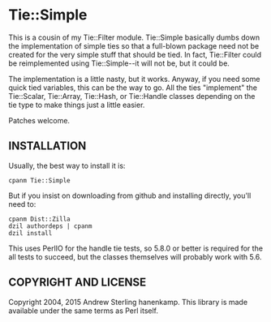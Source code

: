 # Tie::Simple

This is a cousin of my Tie::Filter module. Tie::Simple basically dumbs down
the implementation of simple ties so that a full-blown package need not be
created for the very simple stuff that should be tied. In fact, Tie::Filter
could be reimplemented using Tie::Simple--it will not be, but it could be.

The implementation is a little nasty, but it works. Anyway, if you need some
quick tied variables, this can be the way to go. All the ties "implement" the
Tie::Scalar, Tie::Array, Tie::Hash, or Tie::Handle classes depending on the tie
type to make things just a little easier.

Patches welcome.

## INSTALLATION

Usually, the best way to install it is:

    cpanm Tie::Simple

But if you insist on downloading from github and installing directly, you'll
need to:

    cpanm Dist::Zilla
    dzil authordeps | cpanm
    dzil install

This uses PerlIO for the handle tie tests, so 5.8.0 or better is required for
the all tests to succeed, but the classes themselves will probably work with
5.6.

## COPYRIGHT AND LICENSE

Copyright 2004, 2015 Andrew Sterling hanenkamp. This library is made available
under the same terms as Perl itself.
